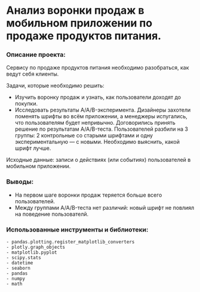 # Анализ воронки продаж в мобильном приложении по продаже продуктов питания.
### Описание проекта:

Сервису по продаже продуктов питания необходимо разобраться, как ведут себя клиенты.

Задачи, которые необходимо решить:
* Изучить воронку продаж и узнать, как пользователи доходят до покупки.
* Исследовать результаты A/A/B-эксперимента. Дизайнеры захотели поменять шрифты во всём приложении, а менеджеры испугались, что пользователям будет непривычно. Договорились принять решение по результатам A/A/B-теста. Пользователей разбили на 3 группы: 2 контрольные со старыми шрифтами и одну экспериментальную — с новыми. Необходимо выяснить, какой шрифт лучше.

Исходные данные: записи о действиях (или событиях) пользователей в мобильном приложении.

### Выводы:
* На первом шаге воронки продаж теряется больше всего пользователей.
* Между группами A/A/B-теста нет различий: новый шрифт не повлиял на поведение пользователй.

### Использованные инструменты и библиотеки:
```
- pandas.plotting.register_matplotlib_converters
- plotly.graph_objects
- matplotlib.pyplot
- scipy.stats
- datetime
- seaborn
- pandas
- numpy
- math
```
